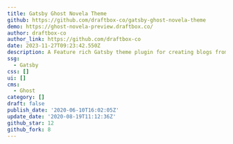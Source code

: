 ```yaml
---
title: Gatsby Ghost Novela Theme
github: https://github.com/draftbox-co/gatsby-ghost-novela-theme
demo: https://ghost-novela-preview.draftbox.co/
author: draftbox-co
author_link: https://github.com/draftbox-co
date: 2023-11-27T09:23:42.550Z
description: A Feature rich Gatsby theme plugin for creating blogs from Ghost.
ssg:
  - Gatsby
css: []
ui: []
cms:
  - Ghost
category: []
draft: false
publish_date: '2020-06-10T16:02:05Z'
update_date: '2020-08-19T11:12:36Z'
github_star: 12
github_fork: 8
---
```

